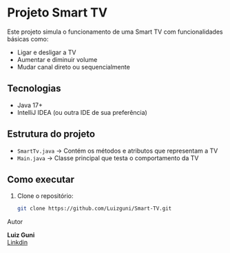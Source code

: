 # Projeto Smart TV

Este projeto simula o funcionamento de uma Smart TV com funcionalidades básicas como:

- Ligar e desligar a TV
- Aumentar e diminuir volume
- Mudar canal direto ou sequencialmente

## Tecnologias

- Java 17+
- IntelliJ IDEA (ou outra IDE de sua preferência)

## Estrutura do projeto

- `SmartTv.java` → Contém os métodos e atributos que representam a TV
- `Main.java` → Classe principal que testa o comportamento da TV

## Como executar

1. Clone o repositório:
   ```bash
   git clone https://github.com/Luizguni/Smart-TV.git


Autor

**Luiz Guni**  
[Linkdin](https://www.linkedin.com/in/luizguni/)
